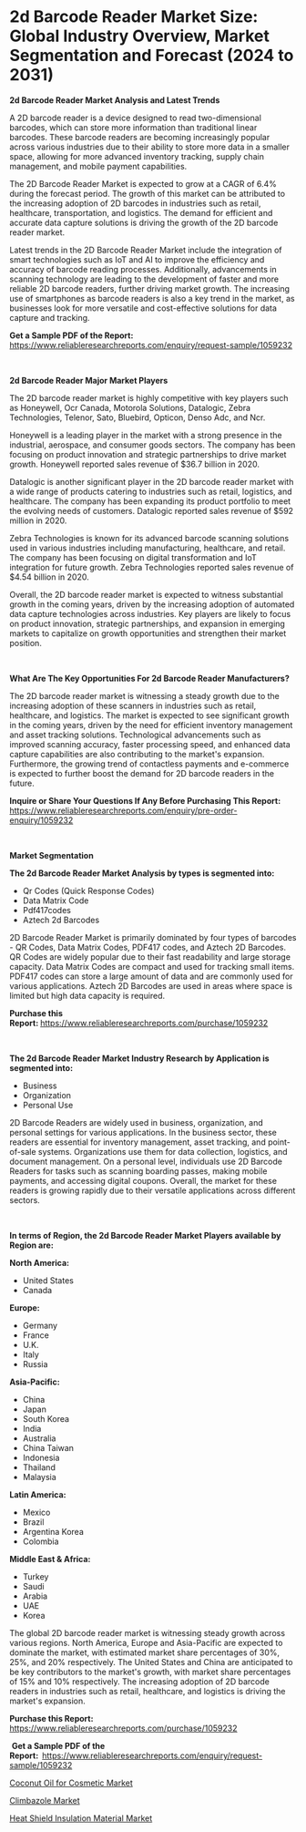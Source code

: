 <p><h1>2d Barcode Reader Market Size: Global Industry Overview, Market Segmentation and Forecast (2024 to 2031)</h1></p><p><strong>2d Barcode Reader Market Analysis and Latest Trends</strong></p>
<p><p>A 2D barcode reader is a device designed to read two-dimensional barcodes, which can store more information than traditional linear barcodes. These barcode readers are becoming increasingly popular across various industries due to their ability to store more data in a smaller space, allowing for more advanced inventory tracking, supply chain management, and mobile payment capabilities.</p><p>The 2D Barcode Reader Market is expected to grow at a CAGR of 6.4% during the forecast period. The growth of this market can be attributed to the increasing adoption of 2D barcodes in industries such as retail, healthcare, transportation, and logistics. The demand for efficient and accurate data capture solutions is driving the growth of the 2D barcode reader market.</p><p>Latest trends in the 2D Barcode Reader Market include the integration of smart technologies such as IoT and AI to improve the efficiency and accuracy of barcode reading processes. Additionally, advancements in scanning technology are leading to the development of faster and more reliable 2D barcode readers, further driving market growth. The increasing use of smartphones as barcode readers is also a key trend in the market, as businesses look for more versatile and cost-effective solutions for data capture and tracking.</p></p>
<p><strong>Get a Sample PDF of the Report:&nbsp;</strong> <a href="https://www.reliableresearchreports.com/enquiry/request-sample/1059232">https://www.reliableresearchreports.com/enquiry/request-sample/1059232</a></p>
<p>&nbsp;</p>
<p><strong>2d Barcode Reader Major Market Players</strong></p>
<p><p>The 2D barcode reader market is highly competitive with key players such as Honeywell, Ocr Canada, Motorola Solutions, Datalogic, Zebra Technologies, Telenor, Sato, Bluebird, Opticon, Denso Adc, and Ncr. </p><p>Honeywell is a leading player in the market with a strong presence in the industrial, aerospace, and consumer goods sectors. The company has been focusing on product innovation and strategic partnerships to drive market growth. Honeywell reported sales revenue of $36.7 billion in 2020.</p><p>Datalogic is another significant player in the 2D barcode reader market with a wide range of products catering to industries such as retail, logistics, and healthcare. The company has been expanding its product portfolio to meet the evolving needs of customers. Datalogic reported sales revenue of $592 million in 2020.</p><p>Zebra Technologies is known for its advanced barcode scanning solutions used in various industries including manufacturing, healthcare, and retail. The company has been focusing on digital transformation and IoT integration for future growth. Zebra Technologies reported sales revenue of $4.54 billion in 2020.</p><p>Overall, the 2D barcode reader market is expected to witness substantial growth in the coming years, driven by the increasing adoption of automated data capture technologies across industries. Key players are likely to focus on product innovation, strategic partnerships, and expansion in emerging markets to capitalize on growth opportunities and strengthen their market position.</p></p>
<p>&nbsp;</p>
<p><strong>What Are The Key Opportunities For 2d Barcode Reader Manufacturers?</strong></p>
<p><p>The 2D barcode reader market is witnessing a steady growth due to the increasing adoption of these scanners in industries such as retail, healthcare, and logistics. The market is expected to see significant growth in the coming years, driven by the need for efficient inventory management and asset tracking solutions. Technological advancements such as improved scanning accuracy, faster processing speed, and enhanced data capture capabilities are also contributing to the market's expansion. Furthermore, the growing trend of contactless payments and e-commerce is expected to further boost the demand for 2D barcode readers in the future.</p></p>
<p><strong>Inquire or Share Your Questions If Any Before Purchasing This Report:</strong> <a href="https://www.reliableresearchreports.com/enquiry/pre-order-enquiry/1059232">https://www.reliableresearchreports.com/enquiry/pre-order-enquiry/1059232</a></p>
<p>&nbsp;</p>
<p><strong>Market Segmentation</strong></p>
<p><strong>The 2d Barcode Reader Market Analysis by types is segmented into:</strong></p>
<p><ul><li>Qr Codes (Quick Response Codes)</li><li>Data Matrix Code</li><li>Pdf417codes</li><li>Aztech 2d Barcodes</li></ul></p>
<p><p>2D Barcode Reader Market is primarily dominated by four types of barcodes - QR Codes, Data Matrix Codes, PDF417 codes, and Aztech 2D Barcodes. QR Codes are widely popular due to their fast readability and large storage capacity. Data Matrix Codes are compact and used for tracking small items. PDF417 codes can store a large amount of data and are commonly used for various applications. Aztech 2D Barcodes are used in areas where space is limited but high data capacity is required.</p></p>
<p><strong>Purchase this Report:&nbsp;</strong><a href="https://www.reliableresearchreports.com/purchase/1059232">https://www.reliableresearchreports.com/purchase/1059232</a></p>
<p>&nbsp;</p>
<p><strong>The 2d Barcode Reader Market Industry Research by Application is segmented into:</strong></p>
<p><ul><li>Business</li><li>Organization</li><li>Personal Use</li></ul></p>
<p><p>2D Barcode Readers are widely used in business, organization, and personal settings for various applications. In the business sector, these readers are essential for inventory management, asset tracking, and point-of-sale systems. Organizations use them for data collection, logistics, and document management. On a personal level, individuals use 2D Barcode Readers for tasks such as scanning boarding passes, making mobile payments, and accessing digital coupons. Overall, the market for these readers is growing rapidly due to their versatile applications across different sectors.</p></p>
<p>&nbsp;</p>
<p><strong>In terms of Region, the 2d Barcode Reader Market Players available by Region are:</strong></p>
<p>
    <p> <strong> North America: </strong>
        <ul>
            <li>United States</li>
            <li>Canada</li>
        </ul>
        </p> 
    <p> <strong> Europe: </strong>
        <ul>
            <li>Germany</li>
            <li>France</li>
            <li>U.K.</li>
            <li>Italy</li>
            <li>Russia</li>
        </ul>
        </p> 
    <p> <strong> Asia-Pacific: </strong>
        <ul>
            <li>China</li>
            <li>Japan</li>
            <li>South Korea</li>
            <li>India</li>
            <li>Australia</li>
            <li>China Taiwan</li>
            <li>Indonesia</li>
            <li>Thailand</li>
            <li>Malaysia</li>
        </ul>
        </p> 
    <p> <strong> Latin America: </strong>
        <ul>
            <li>Mexico</li>
            <li>Brazil</li>
            <li>Argentina Korea</li>
            <li>Colombia</li>
        </ul>
        </p> 
    <p> <strong> Middle East & Africa: </strong>
        <ul>
            <li>Turkey</li>
            <li>Saudi</li>
            <li>Arabia</li>
            <li>UAE</li>
            <li>Korea</li>
        </ul>
    </p>
    </p>
<p><p>The global 2D barcode reader market is witnessing steady growth across various regions. North America, Europe and Asia-Pacific are expected to dominate the market, with estimated market share percentages of 30%, 25%, and 20% respectively. The United States and China are anticipated to be key contributors to the market's growth, with market share percentages of 15% and 10% respectively. The increasing adoption of 2D barcode readers in industries such as retail, healthcare, and logistics is driving the market's expansion.</p></p>
<p><strong>Purchase this Report: </strong><a href="https://www.reliableresearchreports.com/purchase/1059232">https://www.reliableresearchreports.com/purchase/1059232</a></p>
<p>&nbsp;<strong>Get a Sample PDF of the Report:&nbsp;&nbsp;</strong><a href="https://www.reliableresearchreports.com/enquiry/request-sample/1059232">https://www.reliableresearchreports.com/enquiry/request-sample/1059232</a></p>
<p><strong></strong></p>
<p><p><a href="https://lydian-appliance-61d.notion.site/Coconut-Oil-for-Cosmetic-Market-Size-and-Growth-Market-Segmentation-Regional-and-Country-Breakdown-d740a0868e08495b85f1faa007fb91b0">Coconut Oil for Cosmetic Market</a></p><p><a href="https://summer-dogwood-3e9.notion.site/Climbazole-Market-Analysis-Examines-its-Scope-on-Growth-Opportunities-and-Forecasted-Trends-Spannin-4daa9dca767d4ff4b7521800e39ac1e5">Climbazole Market</a></p><p><a href="https://forested-sushi-9b0.notion.site/Global-Heat-Shield-Insulation-Material-Market-by-Types-Applications-and-Major-Players-with-Region-4d1802fec2204571b6e19334e1eb8b8a">Heat Shield Insulation Material Market</a></p></p>